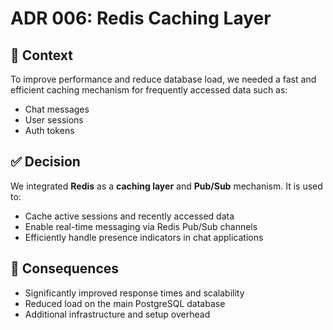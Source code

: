 # ADR 006: Redis Caching Layer

## 🧠 Context

To improve performance and reduce database load, we needed a fast and efficient caching mechanism for frequently accessed data such as:

-  Chat messages  
-  User sessions  
-  Auth tokens  


## ✅ Decision

We integrated **Redis** as a **caching layer** and **Pub/Sub** mechanism. It is used to:

-  Cache active sessions and recently accessed data  
-  Enable real-time messaging via Redis Pub/Sub channels  
-  Efficiently handle presence indicators in chat applications  


## 🎯 Consequences

-  Significantly improved response times and scalability  
-  Reduced load on the main PostgreSQL database  
-  Additional infrastructure and setup overhead  

